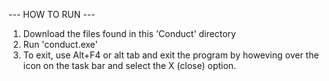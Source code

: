 
--- HOW TO RUN ---
1. Download the files found in this 'Conduct' directory
2. Run 'conduct.exe'
3. To exit, use Alt+F4 or alt tab and exit the program by howeving over the icon on the task bar and select the X (close) option.
